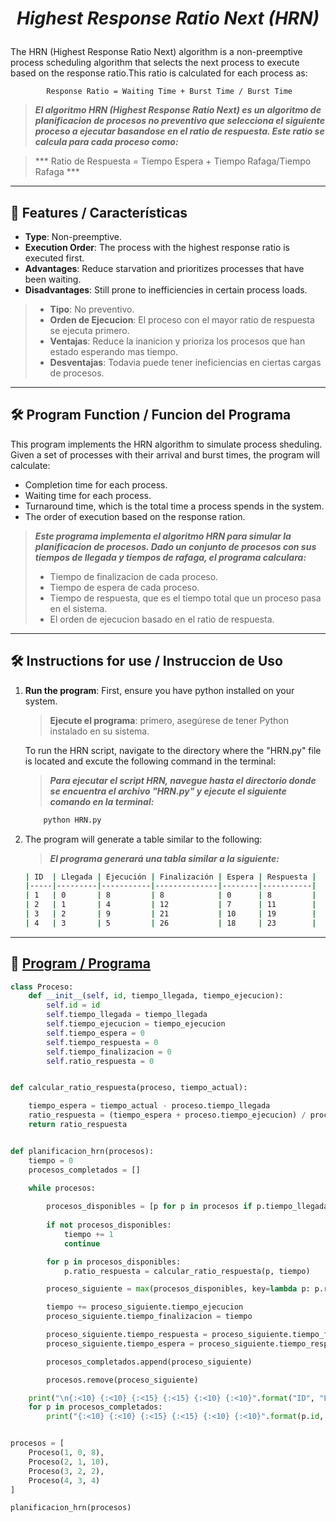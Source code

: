 <h1 align="center">

_Highest Response Ratio Next (HRN)_

</h1>


The HRN (Highest Response Ratio Next) algorithm is a non-preemptive process scheduling algorithm that selects the next process to execute based on the response ratio.This ratio is calculated for each process as:

            Response Ratio = Waiting Time + Burst Time / Burst Time

>***El algoritmo HRN (Highest Response Ratio Next) es un algoritmo de planificacion de procesos no preventivo que selecciona el siguiente proceso a ejecutar basandose en el ratio de respuesta. Este ratio se calcula para cada proceso como:***

>***        Ratio de Respuesta = Tiempo Espera + Tiempo Rafaga/Tiempo Rafaga       ***

---

## 🌟 Features / Características
- **Type**: Non-preemptive.
- **Execution Order**: The process with the highest response ratio is executed first.
- **Advantages**: Reduce starvation and prioritizes processes that have been waiting.
- **Disadvantages**: Still prone to inefficiencies in certain process loads.

>- **Tipo**: No preventivo.
>- **Orden de Ejecucion**: El proceso con el mayor ratio de respuesta se ejecuta primero.
>- **Ventajas**: Reduce la inanicion y prioriza los procesos que han estado esperando mas tiempo.
>- **Desventajas**: Todavia puede tener ineficiencias en ciertas cargas de procesos.

---


## 🛠️ Program Function / Funcion del Programa
This program implements the HRN algorithm to simulate process sheduling. Given a set of processes with their arrival and burst times, the program will calculate:

- Completion time for each process.
- Waiting time for each process.
- Turnaround time, which is the total time a process spends in the system.
- The order of execution based on the response ration.

>***Este programa implementa el algoritmo HRN para simular la planificacion de procesos. Dado un conjunto de procesos con sus tiempos de llegada y tiempos de rafaga, el programa calculara:***
>- Tiempo de finalizacion de cada proceso.
>- Tiempo de espera de cada proceso.
>- Tiempo de respuesta, que es el tiempo total que un proceso pasa en el sistema.
>- El orden de ejecucion basado en el ratio de respuesta.

---

## 🛠️ Instructions for use / Instruccion de Uso

1. **Run the program**: First, ensure you have python installed on your system.
    >**Ejecute el programa**: primero, asegúrese de tener Python instalado en su sistema.    
    
    To run the HRN script, navigate to the directory where the "HRN.py" file is located and excute the following command in the terminal:
    >***Para ejecutar el script HRN, navegue hasta el directorio donde se encuentra el archivo "HRN.py" y ejecute el siguiente comando en la terminal:***

    ```bash
        python HRN.py
    ```
2. The program will generate a table similar to the following:
    >***El programa generará una tabla similar a la siguiente:***

    ```bash
    | ID  | Llegada | Ejecución | Finalización | Espera | Respuesta |
    |-----|---------|-----------|--------------|--------|-----------|
    | 1   | 0       | 8         | 8            | 0      | 8         |
    | 2   | 1       | 4         | 12           | 7      | 11        |
    | 3   | 2       | 9         | 21           | 10     | 19        |
    | 4   | 3       | 5         | 26           | 18     | 23        |
    ```

---

## 🧩 [Program / Programa](/SJF/SJF.py)

```python
class Proceso:
    def __init__(self, id, tiempo_llegada, tiempo_ejecucion):
        self.id = id                        
        self.tiempo_llegada = tiempo_llegada  
        self.tiempo_ejecucion = tiempo_ejecucion  
        self.tiempo_espera = 0              
        self.tiempo_respuesta = 0           
        self.tiempo_finalizacion = 0        
        self.ratio_respuesta = 0            


def calcular_ratio_respuesta(proceso, tiempo_actual):

    tiempo_espera = tiempo_actual - proceso.tiempo_llegada
    ratio_respuesta = (tiempo_espera + proceso.tiempo_ejecucion) / proceso.tiempo_ejecucion
    return ratio_respuesta


def planificacion_hrn(procesos):
    tiempo = 0  
    procesos_completados = []  

    while procesos:
     
        procesos_disponibles = [p for p in procesos if p.tiempo_llegada <= tiempo]
        
        if not procesos_disponibles:
            tiempo += 1
            continue

        for p in procesos_disponibles:
            p.ratio_respuesta = calcular_ratio_respuesta(p, tiempo)

        proceso_siguiente = max(procesos_disponibles, key=lambda p: p.ratio_respuesta)

        tiempo += proceso_siguiente.tiempo_ejecucion
        proceso_siguiente.tiempo_finalizacion = tiempo

        proceso_siguiente.tiempo_respuesta = proceso_siguiente.tiempo_finalizacion - proceso_siguiente.tiempo_llegada
        proceso_siguiente.tiempo_espera = proceso_siguiente.tiempo_respuesta - proceso_siguiente.tiempo_ejecucion

        procesos_completados.append(proceso_siguiente)

        procesos.remove(proceso_siguiente)

    print("\n{:<10} {:<10} {:<15} {:<15} {:<10} {:<10}".format("ID", "Llegada", "Ejecución", "Finalización", "Espera", "Respuesta"))
    for p in procesos_completados:
        print("{:<10} {:<10} {:<15} {:<15} {:<10} {:<10}".format(p.id, p.tiempo_llegada, p.tiempo_ejecucion, p.tiempo_finalizacion, p.tiempo_espera, p.tiempo_respuesta))


procesos = [
    Proceso(1, 0, 8), 
    Proceso(2, 1, 10),  
    Proceso(3, 2, 2),  
    Proceso(4, 3, 4)   
]

planificacion_hrn(procesos)
```